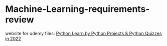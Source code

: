 # Machine-Learning-requirements-review
website for udemy files: [Python Learn by Python Projects & Python Quizzes in 2022](https://www.udemy.com/share/101y3K3@i2XNmifOdmv31LZAHKvaR1Nm-4KQBu9D_Ac6MDPV3ummd3rYE0e6sv3UwHZZhFuUKw==/)
